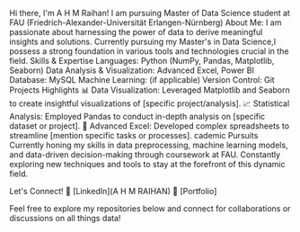 Hi there, I'm A H M Raihan!
I am pursuing Master of Data Science student at FAU (Friedrich-Alexander-Universität Erlangen-Nürnberg)
About Me:
I am passionate about harnessing the power of data to derive meaningful insights and solutions.
Currently pursuing my Master's in Data Science,I possess a strong foundation in various tools and technologies crucial in the field.
Skills & Expertise
Languages: Python (NumPy, Pandas, Matplotlib, Seaborn)
Data Analysis & Visualization: Advanced Excel, Power BI
Database: MySQL
Machine Learning: (if applicable)
Version Control: Git
Projects Highlights
📊 Data Visualization: Leveraged Matplotlib and Seaborn to create insightful visualizations of [specific project/analysis].
📈 Statistical Analysis: Employed Pandas to conduct in-depth analysis on [specific dataset or project].
🧮 Advanced Excel: Developed complex spreadsheets to streamline [mention specific tasks or processes].
cademic Pursuits
Currently honing my skills in data preprocessing, machine learning models, and data-driven decision-making through coursework at FAU. Constantly exploring new techniques and tools to stay at the forefront of this dynamic field.

Let's Connect!
🔗 [LinkedIn](A H M RAIHAN)
🔗 [Portfolio]

Feel free to explore my repositories below and connect for collaborations or discussions on all things data!

